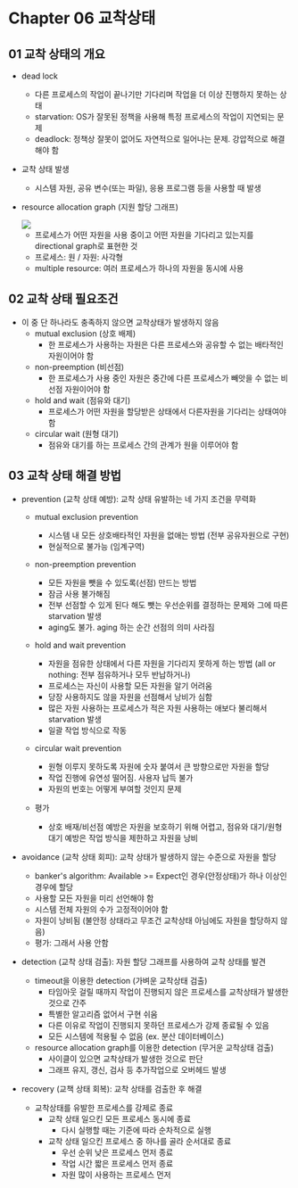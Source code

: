 # Chapter 06 교착상태

## 01 교착 상태의 개요

* dead lock
  - 다른 프로세스의 작업이 끝나기만 기다리며 작업을 더 이상 진행하지 못하는 상태
  - starvation: OS가 잘못된 정책을 사용해 특정 프로세스의 작업이 지연되는 문제
  - deadlock: 정책상 잘못이 없어도 자연적으로 일어나는 문제. 강압적으로 해결해야 함

* 교착 상태 발생
  - 시스템 자원, 공유 변수(또는 파일), 응용 프로그램 등을 사용할 때 발생

* resource allocation graph (지원 할당 그래프)

  <img src = "https://user-images.githubusercontent.com/23165155/110080937-8ac78a80-7dce-11eb-941e-375f5f3d2f6b.png" width = "%50">
  
  - 프로세스가 어떤 자원을 사용 중이고 어떤 자원을 기다리고 있는지를 directional graph로 표현한 것
  - 프로세스: 원 / 자원: 사각형
  - multiple resource: 여러 프로세스가 하나의 자원을 동시에 사용

## 02 교착 상태 필요조건

* 이 중 단 하나라도 충족하지 않으면 교착상태가 발생하지 않음
  * mutual exclusion (상호 배제)
    - 한 프로세스가 사용하는 자원은 다른 프로세스와 공유할 수 없는 배타적인 자원이어야 함
  * non-preemption (비선점)
    - 한 프로세스가 사용 중인 자원은 중간에 다른 프로세스가 빼앗을 수 없는 비선점 자원이어야 함
  * hold and wait (점유와 대기)
    - 프로세스가 어떤 자원을 할당받은 상태에서 다른자원을 기다리는 상태여야 함
  * circular wait (원형 대기)
    - 점유와 대기를 하는 프로세스 간의 관계가 원을 이루어야 함

## 03 교착 상태 해결 방법

* prevention (교착 상태 예방): 교착 상태 유발하는 네 가지 조건을 무력화
  - mutual exclusion prevention
    - 시스템 내 모든 상호배타적인 자원을 없애는 방법 (전부 공유자원으로 구현)
    - 현실적으로 불가능 (임계구역)
  - non-preemption prevention
    - 모든 자원을 뺏을 수 있도록(선점) 만드는 방법
    - 잠금 사용 불가해짐
    - 전부 선점할 수 있게 된다 해도 뺏는 우선순위를 결정하는 문제와 그에 따른 starvation 발생
    - aging도 불가. aging 하는 순간 선점의 의미 사라짐
  - hold and wait prevention
    - 자원을 점유한 상태에서 다른 자원을 기다리지 못하게 하는 방법 (all or nothing: 전부 점유하거나 모두 반납하거나)
    - 프로세스는 자신이 사용할 모든 자원을 알기 어려움
    - 당장 사용하지도 않을 자원을 선점해서 낭비가 심함
    - 많은 자원 사용하는 프로세스가 적은 자원 사용하는 애보다 불리해서 starvation 발생
    - 일괄 작업 방식으로 작동
  - circular wait prevention
    - 원형 이루지 못하도록 자원에 숫자 붙여서 큰 방향으로만 자원을 할당
    - 작업 진행에 유연성 떨어짐. 사용자 납득 불가
    - 자원의 번호는 어떻게 부여할 것인지 문제
    
  - 평가
    - 상호 배재/비선점 예방은 자원을 보호하기 위해 어렵고, 점유와 대기/원형 대기 예방은 작업 방식을 제한하고 자원을 낭비

* avoidance (교착 상태 회피): 교착 상태가 발생하지 않는 수준으로 자원을 할당
  - banker's algorithm: Available >= Expect인 경우(안정상태)가 하나 이상인 경우에 할당
  - 사용할 모든 자원을 미리 선언해야 함
  - 시스템 전체 자원의 수가 고정적이어야 함
  - 자원이 낭비됨 (불안정 상태라고 무조건 교착상태 아님에도 자원을 할당하지 않음)
  - 평가: 그래서 사용 안함

* detection (교착 상태 검출): 자원 할당 그래프를 사용하여 교착 상태를 발견
  - timeout을 이용한 detection (가벼운 교착상태 검출)
    - 타임아웃 걸릴 때까지 작업이 진행되지 않은 프로세스를 교착상태가 발생한 것으로 간주
    - 특별한 알고리즘 없어서 구현 쉬움
    - 다른 이유로 작업이 진행되지 못하던 프로세스가 강제 종료될 수 있음
    - 모든 시스템에 적용될 수 없음 (ex. 분산 데이터베이스)
  - resource allocation graph를 이용한 detection (무거운 교착상태 검출)
    - 사이클이 있으면 교착상태가 발생한 것으로 판단
    - 그래프 유지, 갱신, 검사 등 추가작업으로 오버헤드 발생
    
* recovery (교책 상태 회복): 교착 상태를 검출한 후 해결
  - 교착상태를 유발한 프로세스를 강제로 종료
    - 교착 상태 일으킨 모든 프로세스 동시에 종료
      - 다시 실행할 때는 기준에 따라 순차적으로 실행
    - 교착 상태 일으킨 프로세스 중 하나를 골라 순서대로 종료
      - 우선 순위 낮은 프로세스 먼저 종료
      - 작업 시간 짧은 프로세스 먼저 종료
      - 자원 많이 사용하는 프로세스 먼저 


